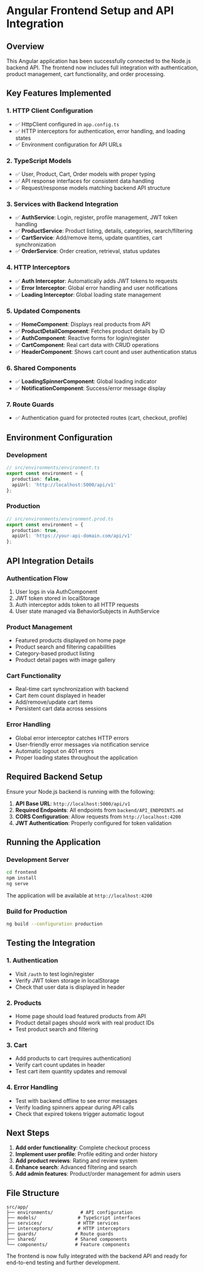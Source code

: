 # Angular Frontend Setup and API Integration

## Overview
This Angular application has been successfully connected to the Node.js backend API. The frontend now includes full integration with authentication, product management, cart functionality, and order processing.

## Key Features Implemented

### 1. HTTP Client Configuration
- ✅ HttpClient configured in `app.config.ts`
- ✅ HTTP interceptors for authentication, error handling, and loading states
- ✅ Environment configuration for API URLs

### 2. TypeScript Models
- ✅ User, Product, Cart, Order models with proper typing
- ✅ API response interfaces for consistent data handling
- ✅ Request/response models matching backend API structure

### 3. Services with Backend Integration
- ✅ **AuthService**: Login, register, profile management, JWT token handling
- ✅ **ProductService**: Product listing, details, categories, search/filtering
- ✅ **CartService**: Add/remove items, update quantities, cart synchronization
- ✅ **OrderService**: Order creation, retrieval, status updates

### 4. HTTP Interceptors
- ✅ **Auth Interceptor**: Automatically adds JWT tokens to requests
- ✅ **Error Interceptor**: Global error handling and user notifications
- ✅ **Loading Interceptor**: Global loading state management

### 5. Updated Components
- ✅ **HomeComponent**: Displays real products from API
- ✅ **ProductDetailComponent**: Fetches product details by ID
- ✅ **AuthComponent**: Reactive forms for login/register
- ✅ **CartComponent**: Real cart data with CRUD operations
- ✅ **HeaderComponent**: Shows cart count and user authentication status

### 6. Shared Components
- ✅ **LoadingSpinnerComponent**: Global loading indicator
- ✅ **NotificationComponent**: Success/error message display

### 7. Route Guards
- ✅ Authentication guard for protected routes (cart, checkout, profile)

## Environment Configuration

### Development
```typescript
// src/environments/environment.ts
export const environment = {
  production: false,
  apiUrl: 'http://localhost:5000/api/v1'
};
```

### Production
```typescript
// src/environments/environment.prod.ts
export const environment = {
  production: true,  
  apiUrl: 'https://your-api-domain.com/api/v1'
};
```

## API Integration Details

### Authentication Flow
1. User logs in via AuthComponent
2. JWT token stored in localStorage
3. Auth interceptor adds token to all HTTP requests
4. User state managed via BehaviorSubjects in AuthService

### Product Management
- Featured products displayed on home page
- Product search and filtering capabilities
- Category-based product listing
- Product detail pages with image gallery

### Cart Functionality
- Real-time cart synchronization with backend
- Cart item count displayed in header
- Add/remove/update cart items
- Persistent cart data across sessions

### Error Handling
- Global error interceptor catches HTTP errors
- User-friendly error messages via notification service
- Automatic logout on 401 errors
- Proper loading states throughout the application

## Required Backend Setup

Ensure your Node.js backend is running with the following:

1. **API Base URL**: `http://localhost:5000/api/v1`
2. **Required Endpoints**: All endpoints from `backend/API_ENDPOINTS.md`
3. **CORS Configuration**: Allow requests from `http://localhost:4200`
4. **JWT Authentication**: Properly configured for token validation

## Running the Application

### Development Server
```bash
cd frontend
npm install
ng serve
```

The application will be available at `http://localhost:4200`

### Build for Production
```bash
ng build --configuration production
```

## Testing the Integration

### 1. Authentication
- Visit `/auth` to test login/register
- Verify JWT token storage in localStorage
- Check that user data is displayed in header

### 2. Products
- Home page should load featured products from API
- Product detail pages should work with real product IDs
- Test product search and filtering

### 3. Cart
- Add products to cart (requires authentication)
- Verify cart count updates in header
- Test cart item quantity updates and removal

### 4. Error Handling
- Test with backend offline to see error messages
- Verify loading spinners appear during API calls
- Check that expired tokens trigger automatic logout

## Next Steps

1. **Add order functionality**: Complete checkout process
2. **Implement user profile**: Profile editing and order history
3. **Add product reviews**: Rating and review system
4. **Enhance search**: Advanced filtering and search
5. **Add admin features**: Product/order management for admin users

## File Structure

```
src/app/
├── environments/          # API configuration
├── models/               # TypeScript interfaces
├── services/             # HTTP services
├── interceptors/         # HTTP interceptors
├── guards/              # Route guards
├── shared/              # Shared components
└── components/          # Feature components
```

The frontend is now fully integrated with the backend API and ready for end-to-end testing and further development.
